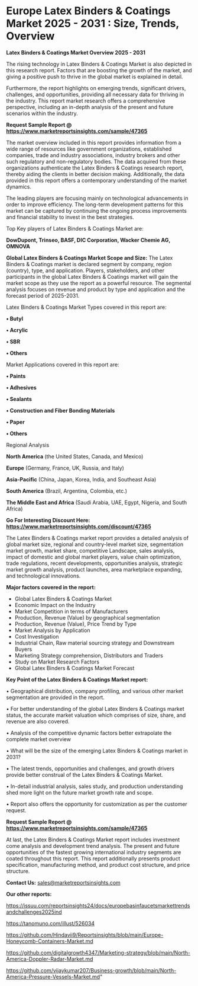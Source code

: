 # Europe Latex Binders & Coatings Market 2025 - 2031 : Size, Trends, Overview

<Strong> Latex Binders & Coatings Market Overview 2025 - 2031</strong>

The rising technology in Latex Binders & Coatings Market is also depicted in this research report. Factors that are boosting the growth of the market, and giving a positive push to thrive in the global market is explained in detail.

Furthermore, the report highlights on emerging trends, significant drivers, challenges, and opportunities, providing all necessary data for thriving in the industry. This report market research offers a comprehensive perspective, including an in-depth analysis of the present and future scenarios within the industry.

<strong>Request Sample Report @ <a href=https://www.marketreportsinsights.com/sample/47365>https://www.marketreportsinsights.com/sample/47365</a></strong>

The market overview included in this report provides information from a wide range of resources like government organizations, established companies, trade and industry associations, industry brokers and other such regulatory and non-regulatory bodies. The data acquired from these organizations authenticate the Latex Binders & Coatings research report, thereby aiding the clients in better decision making. Additionally, the data provided in this report offers a contemporary understanding of the market dynamics.

The leading players are focusing mainly on technological advancements in order to improve efficiency. The long-term development patterns for this market can be captured by continuing the ongoing process improvements and financial stability to invest in the best strategies.

Top Key players of Latex Binders & Coatings Market are:

<strong>DowDupont, Trinseo, BASF, DIC Corporation, Wacker Chemie AG, OMNOVA</strong>

<strong><b>Global Latex Binders & Coatings Market Scope and Size:</b></strong>
The Latex Binders & Coatings market is declared segment by company, region (country), type, and application. Players, stakeholders, and other participants in the global Latex Binders & Coatings market will gain the market scope as they use the report as a powerful resource. The segmental analysis focuses on revenue and product by type and application and the forecast period of 2025-2031.

Latex Binders & Coatings Market Types covered in this report are:

<strong>•  Butyl

•  Acrylic

•  SBR

•  Others</strong>

Market Applications covered in this report are:

<strong>•  Paints

•  Adhesives

•  Sealants

•  Construction and Fiber Bonding Materials

•  Paper

•  Others</strong> 

Regional Analysis

<strong>North America</strong> (the United States, Canada, and Mexico)

<strong>Europe</strong> (Germany, France, UK, Russia, and Italy)

<strong>Asia-Pacific</strong> (China, Japan, Korea, India, and Southeast Asia)

<strong>South America</strong> (Brazil, Argentina, Colombia, etc.)

<strong>The Middle East and Africa</strong> (Saudi Arabia, UAE, Egypt, Nigeria, and South Africa)

<strong>Go For Interesting Discount Here: <a href=https://www.marketreportsinsights.com/discount/47365>https://www.marketreportsinsights.com/discount/47365</a></strong>

The Latex Binders & Coatings market report provides a detailed analysis of global market size, regional and country-level market size, segmentation market growth, market share, competitive Landscape, sales analysis, impact of domestic and global market players, value chain optimization, trade regulations, recent developments, opportunities analysis, strategic market growth analysis, product launches, area marketplace expanding, and technological innovations.

<strong><b>Major factors covered in the report:</b></strong>
<ul>
  <li>Global Latex Binders & Coatings Market </li>
  <li>Economic Impact on the Industry</li>
  <li>Market Competition in terms of Manufacturers</li>
  <li>Production, Revenue (Value) by geographical segmentation</li>
  <li>Production, Revenue (Value), Price Trend by Type</li>
  <li>Market Analysis by Application</li>
  <li>Cost Investigation</li>
  <li>Industrial Chain, Raw material sourcing strategy and Downstream Buyers</li>
  <li>Marketing Strategy comprehension, Distributors and Traders</li>
  <li>Study on Market Research Factors</li>
  <li>Global Latex Binders & Coatings Market Forecast</li>
</ul>

<strong><b>Key Point of the Latex Binders & Coatings Market report:</b></strong>

• Geographical distribution, company profiling, and various other market segmentation are provided in the report.

• For better understanding of the global Latex Binders & Coatings market status, the accurate market valuation which comprises of size, share, and revenue are also covered.

• Analysis of the competitive dynamic factors better extrapolate the complete market overview

• What will be the size of the emerging Latex Binders & Coatings market in 2031?

• The latest trends, opportunities and challenges, and growth drivers provide better construal of the Latex Binders & Coatings Market.

• In-detail industrial analysis, sales study, and production understanding shed more light on the future market growth rate and scope.

• Report also offers the opportunity for customization as per the customer request.

<strong>Request Sample Report @ <a href=https://www.marketreportsinsights.com/sample/47365>https://www.marketreportsinsights.com/sample/47365</a></strong>

At last, the Latex Binders & Coatings Market report includes investment come analysis and development trend analysis. The present and future opportunities of the fastest growing international industry segments are coated throughout this report. This report additionally presents product specification, manufacturing method, and product cost structure, and price structure.

<strong>Contact Us:</strong>
sales@marketreportsinsights.com

<strong>Our other reports:</strong>

<a href=https://issuu.com/reportsinsights24/docs/europebasinfaucetsmarkettrendsandchallenges2025ind>https://issuu.com/reportsinsights24/docs/europebasinfaucetsmarkettrendsandchallenges2025ind</a>

<a href=https://tanomuno.com/illust/526034>https://tanomuno.com/illust/526034</a>

<a href=https://github.com/Hindavii9/Reportsinsights/blob/main/Europe-Honeycomb-Containers-Market.md>https://github.com/Hindavii9/Reportsinsights/blob/main/Europe-Honeycomb-Containers-Market.md</a>

<a href=https://github.com/digitalgrowth4347/Marketing-strategy/blob/main/North-America-Doppler-Radar-Market.md>https://github.com/digitalgrowth4347/Marketing-strategy/blob/main/North-America-Doppler-Radar-Market.md</a>

<a href=https://github.com/vijaykumar207/Business-growth/blob/main/North-America-Pressure-Vessels-Market.md>https://github.com/vijaykumar207/Business-growth/blob/main/North-America-Pressure-Vessels-Market.md</a>"

